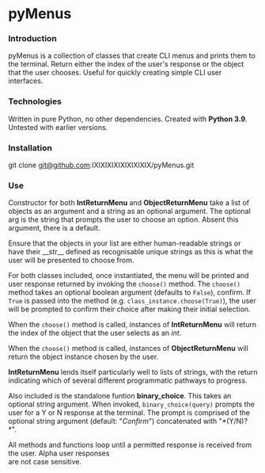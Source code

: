 # pyMenus

### Introduction
pyMenus is a collection of classes that create CLI menus and prints them to the terminal.
Return either the index of the user's response or the object that the user chooses.
Useful for quickly creating simple CLI user interfaces.

### Technologies
Written in pure Python, no other dependencies. Created with **Python 3.9**. Untested with earlier versions.

### Installation
git clone git@github.com:IXIXIXIXIXIXIXIXIX/pyMenus.git

### Use
Constructor for both **IntReturnMenu** and **ObjectReturnMenu** take a list of objects as an argument and a 
string as an optional argument. The optional arg is the string that prompts the user to choose an 
option. Absent this argument, there is a default.

Ensure that the objects in your list are either human-readable strings or have their \_\_str\_\_ 
defined as recognisable unique strings as this is what the user will be presented to choose from.

For both classes included, once instantiated, the menu will be printed and user response returned 
by invoking the `choose()` method. The `choose()` method takes an optional boolean argument (defaults
to `False`), confirm. If `True` is passed into the method (e.g. `class_instance.choose(True)`), the
user will be prompted to confirm their choice after making their initial selection.

When the `choose()` method is called, instances of **IntReturnMenu** will return the index of the object 
that the user selects as an *int*.

When the `choose()` method is called, instances of **ObjectReturnMenu** will return the object instance 
chosen by the user.

**IntReturnMenu** lends itself particularly well to lists of strings, with the return indicating which 
of several different programmatic pathways to progress.

Also included is the standalone funtion **binary_choice**. This takes an optional string argument.
When invoked, `binary_choice(query)` prompts the user for a Y or N response at the terminal. The prompt is 
comprised of the optional string argument (default: "*Confirm*") concatenated with "*(Y/N)? *".

All methods and functions loop until a permitted response is received from the user. Alpha user responses  
are not case sensitive.
